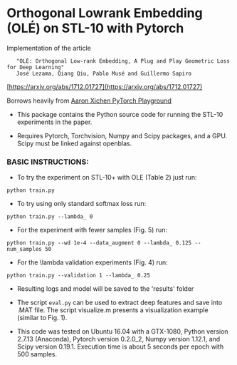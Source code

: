# Orthogonal Lowrank Embedding (OLÉ) on STL-10 with Pytorch

Implementation of the article

```
   "OLÉ: Orthogonal Low-rank Embedding, A Plug and Play Geometric Loss for Deep Learning"
   José Lezama, Qiang Qiu, Pablo Musé and Guillermo Sapiro
```

[https://arxiv.org/abs/1712.01727](https://arxiv.org/abs/1712.01727)

Borrows heavily from [Aaron Xichen PyTorch Playground](https://github.com/https://github.com/aaron-xichen/pytorch-playground)


- This package contains the Python source code for running the STL-10
  experiments in the paper.

- Requires Pytorch, Torchvision, Numpy and Scipy packages, and a GPU. Scipy must be linked against openblas.

### BASIC INSTRUCTIONS: 
- To try the experiment on STL-10+ with OLE (Table 2) just run:
```
python train.py
```
- To try using only standard softmax loss run:
```
python train.py --lambda_ 0
```
- For the experiment with fewer samples (Fig. 5) run:
```
python train.py --wd 1e-4 --data_augment 0 --lambda_ 0.125 --num_samples 50 
```

- For the \lambda validation experiments (Fig. 4) run:
```
python train.py --validation 1 --lambda_ 0.25
```
- Resulting logs and model will be saved to the 'results' folder

- The script ```eval.py``` can be used to extract deep features and save
  into .MAT file. The script visualize.m presents a visualization
  example (similar to Fig. 1).

- This code was tested on Ubuntu 16.04 with a GTX-1080, Python version
2.7.13 (Anaconda), Pytorch version 0.2.0_2, Numpy version 1.12.1, and
Scipy version 0.19.1. Execution time is about 5 seconds per epoch with
500 samples.

